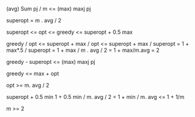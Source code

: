 (avg) Sum pj / m <= (max) maxj pj

superopt = m . avg / 2

superopt <= opt <= greedy <= superopt + 0.5 max

greedy / opt <= superopt + max / opt <= superopt + max / superopt
              = 1 + max*.5 / superopt = 1 + max / m . avg / 2 
              = 1 + max/m.avg = 2

greedy - superopt <= (max) maxj pj

greedy <= max + opt 

opt  >= m. avg / 2 

superopt + 0.5 min
1 + 0.5 min / m. avg / 2 = 1 + min / m. avg <= 1 + 1/m

m >= 2

